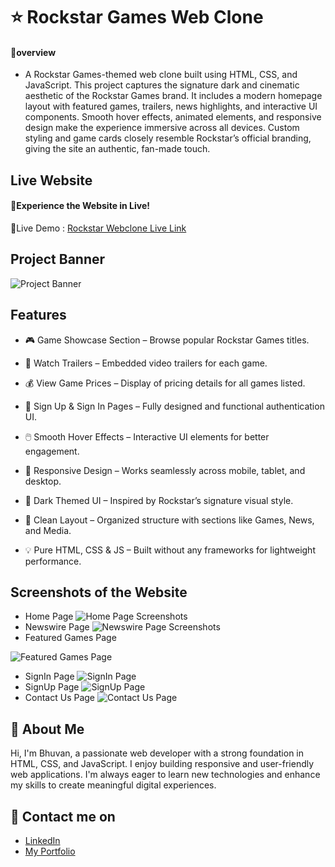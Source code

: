 
# ⭐ Rockstar Games Web Clone

#### 🔰overview

- A Rockstar Games-themed web clone built using HTML, CSS, and JavaScript. This project captures the signature dark and cinematic aesthetic of the Rockstar Games brand. It includes a modern homepage layout with featured games, trailers, news highlights, and interactive UI components. Smooth hover effects, animated elements, and responsive design make the experience immersive across all devices. Custom styling and game cards closely resemble Rockstar’s official branding, giving the site an authentic, fan-made touch.

## Live Website
#### 🚀Experience the Website in Live!
🔗Live Demo :
[Rockstar Webclone Live Link](https://bhuvan-anupoju.github.io/Rockstar-Games-Website/)
## Project Banner
![Project Banner](https://github.com/user-attachments/assets/d3047596-f5ca-43db-bcd3-a891356641a4)
## Features
- 🎮 Game Showcase Section – Browse popular Rockstar Games titles.

- 🎥 Watch Trailers – Embedded video trailers for each game.

- 💰 View Game Prices – Display of pricing details for all games listed.

- 🔐 Sign Up & Sign In Pages – Fully designed and functional authentication UI.

- 🖱️ Smooth Hover Effects – Interactive UI elements for better engagement.

- 📱 Responsive Design – Works seamlessly across mobile, tablet, and desktop.

- 🎨 Dark Themed UI – Inspired by Rockstar’s signature visual style.

- 📂 Clean Layout – Organized structure with sections like Games, News, and Media.

- 💡 Pure HTML, CSS & JS – Built without any frameworks for lightweight performance.

## Screenshots of the Website
- Home Page
![Home Page Screenshots](https://github.com/user-attachments/assets/8036bfd7-ef2c-4b77-bfe9-98e5ccb92851)
- Newswire Page
![Newswire Page Screenshots](https://github.com/user-attachments/assets/144e5358-0c4f-4a06-b285-009bf3c3df64)
- Featured Games Page

![Featured Games Page](https://github.com/user-attachments/assets/087b50b6-b3cd-4609-a254-3b84135a8df4)
- SignIn Page 
![SignIn Page](https://github.com/user-attachments/assets/1a82fa6e-2ff3-4b58-892c-51999fc1a814)
- SignUp Page
![SignUp Page](https://github.com/user-attachments/assets/d1df5da9-c0ca-4a49-9d4a-4f67e942c825)
- Contact Us  Page
![Contact Us Page](https://github.com/user-attachments/assets/fffd4a9c-c0a5-41c9-9659-df4a3c6c42ec)
## 👦 About Me
Hi, I'm Bhuvan, a passionate web developer with a strong foundation in HTML, CSS, and JavaScript. I enjoy building responsive and user-friendly web applications. I'm always eager to learn new technologies and enhance my skills to create meaningful digital experiences.

## 🔗 Contact me on
- [LinkedIn](https://www.linkedin.com/in/bhuvan-anupoju/)
- [My Portfolio](https://bhuvan-anupoju.github.io/Bhuvan.dev/)



